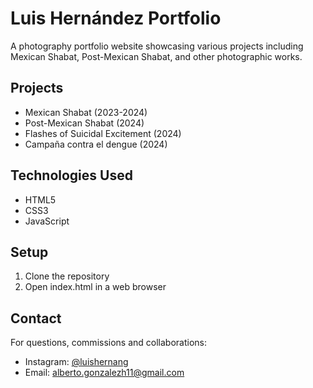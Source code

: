 # Luis Hernández Portfolio

A photography portfolio website showcasing various projects including Mexican Shabat, Post-Mexican Shabat, and other photographic works.

## Projects

- Mexican Shabat (2023-2024)
- Post-Mexican Shabat (2024)
- Flashes of Suicidal Excitement (2024)
- Campaña contra el dengue (2024)

## Technologies Used

- HTML5
- CSS3
- JavaScript

## Setup

1. Clone the repository
2. Open index.html in a web browser

## Contact

For questions, commissions and collaborations:
- Instagram: [@luishernang](https://www.instagram.com/luishernang/)
- Email: alberto.gonzalezh11@gmail.com
